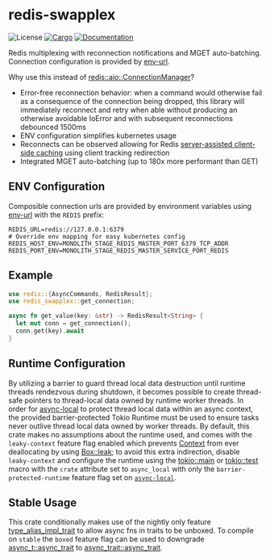 # redis-swapplex

![License](https://img.shields.io/badge/license-MIT-green.svg)
[![Cargo](https://img.shields.io/crates/v/redis-swapplex.svg)](https://crates.io/crates/redis-swapplex)
[![Documentation](https://docs.rs/redis-swapplex/badge.svg)](https://docs.rs/redis-swapplex)

Redis multiplexing with reconnection notifications and MGET auto-batching. Connection configuration is provided by [env-url](https://crates.io/crates/env-url).

Why use this instead of [redis::aio::ConnectionManager](https://docs.rs/redis/latest/redis/aio/struct.ConnectionManager.html)?
- Error-free reconnection behavior: when a command would otherwise fail as a consequence of the connection being dropped, this library will immediately reconnect and retry when able without producing an otherwise avoidable IoError and with subsequent reconnections debounced 1500ms
- ENV configuration simplifies kubernetes usage
- Reconnects can be observed allowing for Redis [server-assisted client-side caching](https://redis.io/docs/manual/client-side-caching/) using client tracking redirection
- Integrated MGET auto-batching (up to 180x more performant than GET)

## ENV Configuration

Composible connection urls are provided by environment variables using [env-url](https://crates.io/crates/env-url) with the `REDIS` prefix:

```
REDIS_URL=redis://127.0.0.1:6379
# Override env mapping for easy kubernetes config
REDIS_HOST_ENV=MONOLITH_STAGE_REDIS_MASTER_PORT_6379_TCP_ADDR
REDIS_PORT_ENV=MONOLITH_STAGE_REDIS_MASTER_SERVICE_PORT_REDIS
```

## Example

```rust
use redis::{AsyncCommands, RedisResult};
use redis_swapplex::get_connection;

async fn get_value(key: &str) -> RedisResult<String> {
  let mut conn = get_connection();
  conn.get(key).await
}
```

## Runtime Configuration

By utilizing a barrier to guard thread local data destruction until runtime threads rendezvous during shutdown, it becomes possible to create thread-safe pointers to thread-local data owned by runtime worker threads. In order for [async-local](https://docs.rs/async-local) to protect thread local data within an async context, the provided barrier-protected Tokio Runtime must be used to ensure tasks never outlive thread local data owned by worker threads. By default, this crate makes no assumptions about the runtime used, and comes with the `leaky-context` feature flag enabled which prevents [Context<T>](https://docs.rs/async-local/latest/async_local/struct.Context.html) from ever deallocating by using [Box::leak](https://doc.rust-lang.org/std/boxed/struct.Box.html#method.leak); to avoid this extra indirection, disable `leaky-context` and configure the runtime using the [tokio::main](https://docs.rs/tokio/latest/tokio/attr.main.html) or [tokio::test](https://docs.rs/tokio/latest/tokio/attr.test.html) macro with the `crate` attribute set to `async_local` with only the `barrier-protected-runtime` feature flag set on [`async-local`](https://docs.rs/async-local).

## Stable Usage

This crate conditionally makes use of the nightly only feature [type_alias_impl_trait](https://rust-lang.github.io/rfcs/2515-type_alias_impl_trait.html) to allow async fns in traits to be unboxed. To compile on `stable` the `boxed` feature flag can be used to downgrade [async_t::async_trait](https://docs.rs/async_t/latest/async_t/attr.async_trait.html) to [async_trait::async_trait](https://docs.rs/async-trait/latest/async_trait).
